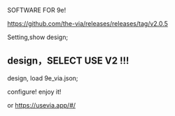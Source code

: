 SOFTWARE FOR 9e! 

https://github.com/the-via/releases/releases/tag/v2.0.5

Setting,show design;

## design，SELECT USE V2 !!!

design, load 9e_via.json;

configure! enjoy it!

or https://usevia.app/#/
